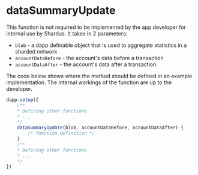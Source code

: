 # dataSummaryUpdate

This function is not required to be implemented by the app developer for internal use by Shardus. It takes in 2 parameters:

- `blob` - a dapp definable object that is used to aggregate statistics in a sharded network
- `accountDataBefore` - the account's data before a transaction
- `accountDataAfter` - the account's data after a transaction

<Callout emoji="💡" type="default">

The code below shows where the method should be defined in an example implementation. The internal workings of the function are up to the developer.

</Callout>

```javascript
dapp.setup({
    /**
    * Defining other functions
    * ...
    */
    dataSummaryUpdate(blob, accountDataBefore, accountDataAfter) {
        /* function definition */
    }
    /**
    * Defining other functions
    * ...
    */
})
```